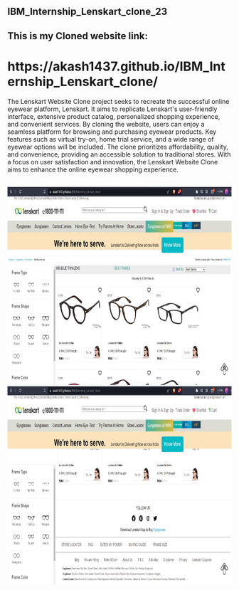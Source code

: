 ## IBM_Internship_Lenskart_clone_23
 <h2>This is my Cloned website link:</h2>
<h1>https://akash1437.github.io/IBM_Internship_Lenskart_clone/</h1>
<p>
The Lenskart Website Clone project seeks to recreate the successful online eyewear platform, Lenskart. It aims to replicate Lenskart's user-friendly interface, extensive product catalog, personalized shopping experience, and convenient services. By cloning the website, users can enjoy a seamless platform for browsing and purchasing eyewear products. Key features such as virtual try-on, home trial service, and a wide range of eyewear options will be included. The clone prioritizes affordability, quality, and convenience, providing an accessible solution to traditional stores. With a focus on user satisfaction and innovation, the Lenskart Website Clone aims to enhance the online eyewear shopping experience.
</p>

<br>
<img src="ss1.jpg"  width="947" height="445">
<img src="ss2.jpg"  width="947" height="445">
